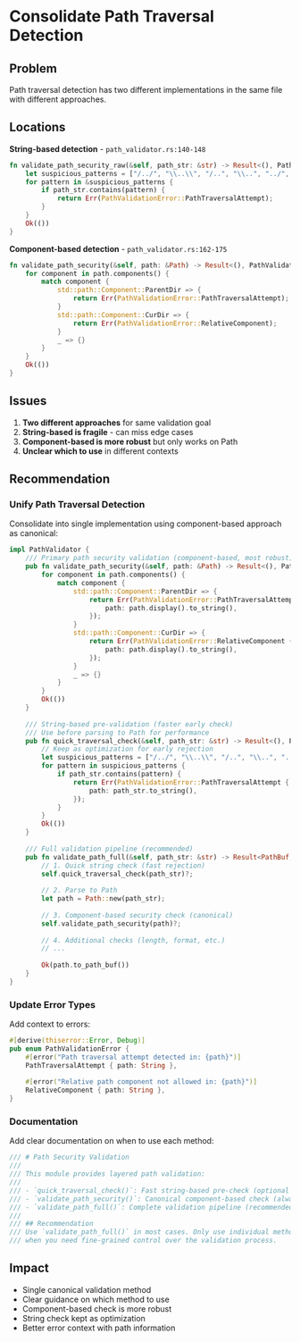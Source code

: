 # Consolidate Path Traversal Detection

## Problem
Path traversal detection has two different implementations in the same file with different approaches.

## Locations

**String-based detection** - `path_validator.rs:140-148`
```rust
fn validate_path_security_raw(&self, path_str: &str) -> Result<(), PathValidationError> {
    let suspicious_patterns = ["/../", "\\..\\", "/..", "\\..", "../", "..\\"];
    for pattern in &suspicious_patterns {
        if path_str.contains(pattern) {
            return Err(PathValidationError::PathTraversalAttempt);
        }
    }
    Ok(())
}
```

**Component-based detection** - `path_validator.rs:162-175`
```rust
fn validate_path_security(&self, path: &Path) -> Result<(), PathValidationError> {
    for component in path.components() {
        match component {
            std::path::Component::ParentDir => {
                return Err(PathValidationError::PathTraversalAttempt);
            }
            std::path::Component::CurDir => {
                return Err(PathValidationError::RelativeComponent);
            }
            _ => {}
        }
    }
    Ok(())
}
```

## Issues
1. **Two different approaches** for same validation goal
2. **String-based is fragile** - can miss edge cases
3. **Component-based is more robust** but only works on Path
4. **Unclear which to use** in different contexts

## Recommendation

### Unify Path Traversal Detection
Consolidate into single implementation using component-based approach as canonical:

```rust
impl PathValidator {
    /// Primary path security validation (component-based, most robust)
    pub fn validate_path_security(&self, path: &Path) -> Result<(), PathValidationError> {
        for component in path.components() {
            match component {
                std::path::Component::ParentDir => {
                    return Err(PathValidationError::PathTraversalAttempt {
                        path: path.display().to_string(),
                    });
                }
                std::path::Component::CurDir => {
                    return Err(PathValidationError::RelativeComponent {
                        path: path.display().to_string(),
                    });
                }
                _ => {}
            }
        }
        Ok(())
    }
    
    /// String-based pre-validation (faster early check)
    /// Use before parsing to Path for performance
    pub fn quick_traversal_check(&self, path_str: &str) -> Result<(), PathValidationError> {
        // Keep as optimization for early rejection
        let suspicious_patterns = ["/../", "\\..\\", "/..", "\\..", "../", "..\\"];
        for pattern in suspicious_patterns {
            if path_str.contains(pattern) {
                return Err(PathValidationError::PathTraversalAttempt {
                    path: path_str.to_string(),
                });
            }
        }
        Ok(())
    }
    
    /// Full validation pipeline (recommended)
    pub fn validate_path_full(&self, path_str: &str) -> Result<PathBuf, PathValidationError> {
        // 1. Quick string check (fast rejection)
        self.quick_traversal_check(path_str)?;
        
        // 2. Parse to Path
        let path = Path::new(path_str);
        
        // 3. Component-based security check (canonical)
        self.validate_path_security(path)?;
        
        // 4. Additional checks (length, format, etc.)
        // ...
        
        Ok(path.to_path_buf())
    }
}
```

### Update Error Types
Add context to errors:
```rust
#[derive(thiserror::Error, Debug)]
pub enum PathValidationError {
    #[error("Path traversal attempt detected in: {path}")]
    PathTraversalAttempt { path: String },
    
    #[error("Relative path component not allowed in: {path}")]
    RelativeComponent { path: String },
}
```

### Documentation
Add clear documentation on when to use each method:
```rust
/// # Path Security Validation
/// 
/// This module provides layered path validation:
/// 
/// - `quick_traversal_check()`: Fast string-based pre-check (optional optimization)
/// - `validate_path_security()`: Canonical component-based check (always use)
/// - `validate_path_full()`: Complete validation pipeline (recommended)
/// 
/// ## Recommendation
/// Use `validate_path_full()` in most cases. Only use individual methods
/// when you need fine-grained control over the validation process.
```

## Impact
- Single canonical validation method
- Clear guidance on which method to use
- Component-based check is more robust
- String check kept as optimization
- Better error context with path information